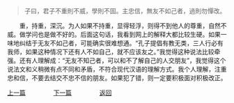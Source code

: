 > 子曰，君子不重則不威，學則不固。主忠信，無友不如己者，過則勿憚改。

&emsp;&emsp;重，持重，深沉。为人如果不持重，显得轻浮，则得不到他人的尊重，自然不威。做学问也是做不好的。后面这句话，我看到网上的解释大都比较生硬。如果一味地纠结于无友不如己者，可能确实很难想通。“孔子提倡有教无类，三人行必有我师，如果这种情况下还有人不如自己，就不应该友之。”我觉得这种说法比较牵强。还有人理解成：“无友不知己者，可以和不了解自己的人交朋友”，我觉得这个说法文和义稍微有点不同和矛盾，不符合现代汉语的理解方式。我个人理解，注重忠和信，不要去结交不忠不信的朋友。如果犯了错，则一定要积极面对积极改正。

[上一篇](https://tianlujun.github.io/reading-notes/LunYu/XueEr/20190412_xueer_07)
&emsp;&emsp;&emsp;&emsp;
[下一篇](https://tianlujun.github.io/reading-notes/LunYu/XueEr/20200512_xueer_09)
&emsp;&emsp;&emsp;&emsp;
[返回](https://tianlujun.github.io/reading-notes/LunYu/XueEr)